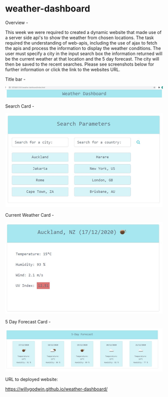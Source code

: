 # weather-dashboard
Overview - 

This week we were required to created a dynamic website that made use of a server side api's to show the weather from chosen locations. The task required the understanding of web-apis, including the use of ajax to fetch the apis and process the information to display the weather conditions. The user must specify a city in the input search box the information returned will be the current weather at that location and the 5 day forecast. The city will then be saved to the recent searches. Please see screenshots below for further information or click the link to the websites URL.  

Title bar - 

![Alt text](/assets/screenshots/title.JPG?raw=true "title")

Search Card - 

![Alt text](/assets/screenshots/search.JPG?raw=true "search")

Current Weather Card - 

![Alt text](/assets/screenshots/current.JPG?raw=true "current")

5 Day Forecast Card - 

![Alt text](/assets/screenshots/fiveday.JPG?raw=true "fiveday")


URL to deployed website:

https://willygodwin.github.io/weather-dashboard/

